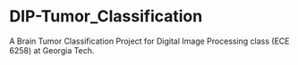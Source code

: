 # DIP-Tumor_Classification
A Brain Tumor Classification Project for Digital Image Processing class (ECE 6258) at Georgia Tech.
